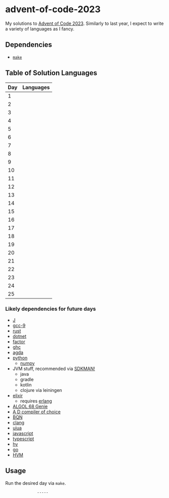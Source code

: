 # advent-of-code-2023

My solutions to [Advent of Code 2023](https://adventofcode.com/2023/).
Similarly to last year, I expect to write a variety of languages as I fancy.

## Dependencies

- [`make`](https://www.gnu.org/software/make/)

## Table of Solution Languages

| Day | Languages |
| --- | --------- |
|   1 |           |
|   2 |           |
|   3 |           |
|   4 |           |
|   5 |           |
|   6 |           |
|   7 |           |
|   8 |           |
|   9 |           |
|  10 |           |
|  11 |           |
|  12 |           |
|  13 |           |
|  14 |           |
|  15 |           |
|  16 |           |
|  17 |           |
|  18 |           |
|  19 |           |
|  20 |           |
|  21 |           |
|  22 |           |
|  23 |           |
|  24 |           |
|  25 |           |


### Likely dependencies for future days

- [J](https://www.jsoftware.com)
- [gcc-9](https://gcc.gnu.org/)
- [rust](https://www.rust-lang.org/)
- [dotnet](https://dotnet.microsoft.com/en-us/)
- [factor](https://factorcode.org/)
- [ghc](https://www.haskell.org/ghcup/)
- [agda](https://wiki.portal.chalmers.se/agda/pmwiki.php)
- [python](https://www.python.org/)
    - [numpy](https://numpy.org/)
- JVM stuff, recommended via [SDKMAN!](https://sdkman.io/)
    - java
    - gradle
    - kotlin
    - clojure via leiningen
- [elixir](https://elixir-lang.org/)
    - requires [erlang](https://www.erlang.org/)
- [ALGOL 68 Genie](https://jmvdveer.home.xs4all.nl/en.algol-68-genie.html)
- [A D compiler of choice](https://dlang.org/download.html)
- [BQN](https://mlochbaum.github.io/BQN/)
- [clang](https://clang.llvm.org/)
- [uiua](https://www.uiua.org/)
- [javascript](https://nodejs.org/en/)
- [typescript](https://www.typescriptlang.org/)
- [hy](https://docs.hylang.org/en/stable/)
- [go](https://go.dev/)
- [HVM](https://github.com/HigherOrderCO/HVM)

## Usage

Run the desired day via `make`.

                  -----
                       
                       
                       
                       
                       
                       
                       
                       
                       
                       
                       
                       
                       
                       
                       
                       
                       
                       
                       
                       
                       
                       
                       
                       
                       

